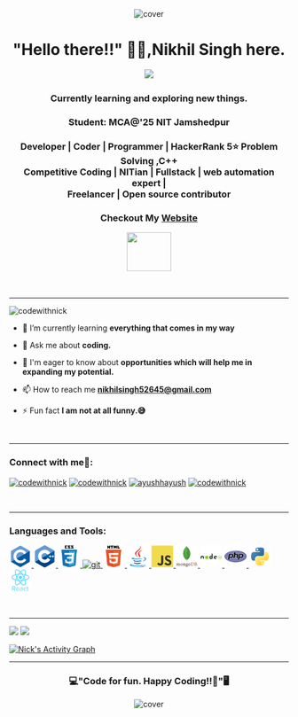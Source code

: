 

<!--
**codewithnick/codewithnick** is a ✨ _special_ ✨ repository because its `README.md` (this file) appears on your GitHub profile.

Here are some ideas to get you started:

- 🔭 I’m currently working on ...
- 🌱 I’m currently learning ...
- 👯 I’m looking to collaborate on ...
- 🤔 I’m looking for help with ...
- 💬 Ask me about ...
- 📫 How to reach me: ...
- 😄 Pronouns: ...
- ⚡ Fun fact: ...
-->


<div align="center">
<img width="100%" height = "250px" src="https://media.giphy.com/media/pOEbLRT4SwD35IELiQ/giphy.gif" alt="cover" />
</div>
<h1 align="center">"Hello there!!" 👋🏻,Nikhil Singh here.</h1>
<div align="center">
<img src="https://camo.githubusercontent.com/e1000ab8b19bfa53bb783de70925d854bb1e0142f9f8242de4aab94bf53d64ef/68747470733a2f2f692e70696e696d672e636f6d2f6f726967696e616c732f30302f34622f31372f30303462313733663665336436383433646631303131346530383766333061382e676966" width="40px">
</div>
<h3 align="center">Currently learning and exploring new things.</h3>
<h3 align="center">Student: MCA@'25 NIT Jamshedpur</h3>
<h3 align="center"> Developer | Coder | Programmer | HackerRank 5⭐ Problem Solving ,C++ <br> Competitive Coding | NITian | Fullstack | web automation expert | <br> Freelancer | Open source contributor </h3>
<h3 align="center">Checkout My <a href="https://codewithnick.github.io/">Website</a></h3>
<p align="center">
  <img src="https://media.giphy.com/media/WUlplcMpOCEmTGBtBW/giphy.gif" width="80" height="70">
</p>


<br/>
<hr>

<p align="left"> <img src="https://komarev.com/ghpvc/?username=codewithnick&label=Profile%20views&color=0e75b6&style=flat" alt="codewithnick" /> </p>

- 🌱 I’m currently learning **everything that comes in my way**

- 💬 Ask me about **coding.**

- 🤝 I'm eager to know about **opportunities which will help me in expanding my potential.** 

- 📫 How to reach me **nikhilsingh52645@gmail.com**

- ⚡ Fun fact **I am not at all funny.😅**

<br/>
<hr>

<h3 align="left">Connect with me🤝:</h3>
<p align="left">
<a href="https://linkedin.com/in/codewithnick" target="blank"><img align="center" src="https://raw.githubusercontent.com/rahuldkjain/github-profile-readme-generator/master/src/images/icons/Social/linked-in-alt.svg" alt="codewithnick" height="30" width="40" /></a>
<a href="https://instagram.com/diptiagarwal456" target="blank"><img align="center" src="https://raw.githubusercontent.com/rahuldkjain/github-profile-readme-generator/master/src/images/icons/Social/instagram.svg" alt="codewithnick" height="30" width="40" /></a>
<a href="https://www.hackerrank.com/codewithnick" target="blank"><img align="center" src="https://raw.githubusercontent.com/rahuldkjain/github-profile-readme-generator/master/src/images/icons/Social/hackerrank.svg" alt="ayushhayush" height="30" width="40" /></a>
<a href="https://codeforces.com/profile/code.with.nick" target="blank"><img align="center" src="https://cdn.jsdelivr.net/npm/simple-icons@3.0.1/icons/codeforces.svg" alt="codewithnick" height="30" width="40" /></a>

</p>

<br/>
<hr>
<h3 align="left">Languages and Tools:</h3>
<p align="left"> 
  <a href="https://www.cprogramming.com/" target="_blank"> <img src="https://raw.githubusercontent.com/devicons/devicon/master/icons/c/c-original.svg" alt="c" width="40" height="40"/> </a> 
  <a href="https://www.w3schools.com/cpp/" target="_blank"> <img src="https://raw.githubusercontent.com/devicons/devicon/master/icons/cplusplus/cplusplus-original.svg" alt="cplusplus" width="40" height="40"/> </a>
  <a href="https://www.w3schools.com/css/" target="_blank"> <img src="https://raw.githubusercontent.com/devicons/devicon/master/icons/css3/css3-original-wordmark.svg" alt="css3" width="40" height="40"/> </a> 
  <a href="https://git-scm.com/" target="_blank"> <img src="https://www.vectorlogo.zone/logos/git-scm/git-scm-icon.svg" alt="git" width="40" height="40"/> </a>
  <a href="https://www.w3.org/html/" target="_blank"> <img src="https://raw.githubusercontent.com/devicons/devicon/master/icons/html5/html5-original-wordmark.svg" alt="html5" width="40" height="40"/> </a>
  <a href="https://www.java.com" target="_blank"> <img src="https://raw.githubusercontent.com/devicons/devicon/master/icons/java/java-original.svg" alt="java" width="40" height="40"/> </a> 
  <a href="https://developer.mozilla.org/en-US/docs/Web/JavaScript" target="_blank"> <img src="https://raw.githubusercontent.com/devicons/devicon/master/icons/javascript/javascript-original.svg" alt="javascript" width="40" height="40"/> </a> 
  <a href="https://www.mongodb.com/" target="_blank"> <img src="https://raw.githubusercontent.com/devicons/devicon/master/icons/mongodb/mongodb-original-wordmark.svg" alt="mongodb" width="40" height="40"/> </a> 
  <a href="https://nodejs.org" target="_blank"> <img src="https://raw.githubusercontent.com/devicons/devicon/master/icons/nodejs/nodejs-original-wordmark.svg" alt="nodejs" width="40" height="40"/> </a> 
  <a href="https://www.php.net" target="_blank"> <img src="https://raw.githubusercontent.com/devicons/devicon/master/icons/php/php-original.svg" alt="php" width="40" height="40"/> </a> 
  <a href="https://www.python.org" target="_blank"> <img src="https://raw.githubusercontent.com/devicons/devicon/master/icons/python/python-original.svg" alt="python" width="40" height="40"/> </a> 
  <a href="https://reactjs.org/" target="_blank"> <img src="https://raw.githubusercontent.com/devicons/devicon/master/icons/react/react-original-wordmark.svg" alt="react" width="40" height="40"/> </a> 
</p>

<br/>
<hr>

<p align="left">
  <img width="48%" src="https://github-readme-stats.vercel.app/api?username=codewithnick&show_icons=true&theme=tokyonight" />
  <img width="48%" src="https://github-readme-streak-stats.herokuapp.com/?user=codewithnick&theme=tokyonight" />
</p>
<a href="https://github.com/codewithnick/codewithnick"><img alt=" Nick's Activity Graph" src="https://github-readme-activity-graph.cyclic.app/graph?username=codewithnick&bg_color=1F222E&color=F8D866&line=F85D7F&point=FFFFFF&hide_border=true" /></a>


<br/>
<hr>

<h3 align="center">💻"Code for fun. Happy Coding!!🙂"🖥️</h3>
<div align="center">
<img width="100%" height = "200px" src="https://media.giphy.com/media/NPXkCN2FutVO1Nt4P9/giphy.gif" alt="cover" />
</div>
